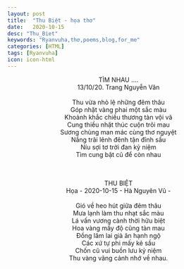 ```yaml
---
layout: post
title:  "Thu Biệt - họa thơ"
date:   2020-10-15
desc: "Thu_Biet"
keywords: "Ryanvuha,thơ,poems,blog,for_me"
categories: [HTML]
tags: [Ryanvuha]
icon: icon-html
---
```


<center>

TÌM NHAU .... <br/>
13/10/20. Trang Nguyễn Văn <br/>
<br/>
Thu vừa nhỏ lệ những đêm thâu <br/>
Góp nhặt vàng phai một sắc màu <br/>
Khoảnh khắc chiều thương tàn vội vã <br/>
Cung thiều nhặt thúc cuộn trôi mau <br/>
Sương chùng man mác cùng thơ nguyệt <br/>
Nắng trãi lênh đênh tận đỉnh sầu <br/>
Níu sợi tơ trời đan kỷ niệm <br/>
Tìm cung bật cũ để còn nhau <br/>

<br/> 
<br/>
THU BIỆT<br/>
Họa - 2020-10-15 - Hà Nguyên Vũ - <br/>
<br/>
Gió về heo hút giữa đêm thâu <br/> 
Mưa lạnh làm thu nhạt sắc màu <br/>
Lá vấn vương cành thời hữu biệt <br/>
Hoa vàng mấy độ cũng tàn mau <br/>
Đồng lâm lai giả ân hạnh ngộ <br/>
Các xứ tự phi mấy kẻ sầu <br/>
Chốn cũ vui buồn lưu kỷ niệm <br/>
Thu vàng vãng cảnh nhớ về nhau. <br/>
 
</center>
